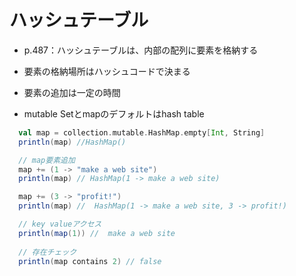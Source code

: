 # ハッシュテーブル
- p.487：ハッシュテーブルは、内部の配列に要素を格納する
- 要素の格納場所はハッシュコードで決まる
- 要素の追加は一定の時間

- mutable Setとmapのデフォルトはhash table

```scala
  val map = collection.mutable.HashMap.empty[Int, String]
  println(map) //HashMap()

  // map要素追加  
  map += (1 -> "make a web site")
  println(map) // HashMap(1 -> make a web site)

  map += (3 -> "profit!")
  println(map) //  HashMap(1 -> make a web site, 3 -> profit!)

  // key valueアクセス
  println(map(1)) //  make a web site
  
  // 存在チェック
  println(map contains 2) // false
```

